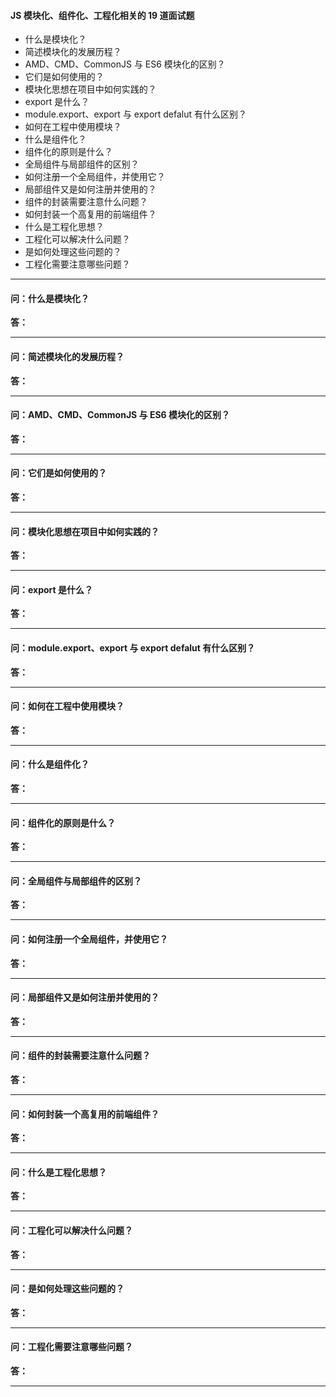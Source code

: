 #### JS 模块化、组件化、工程化相关的 19 道面试题

- 什么是模块化？
- 简述模块化的发展历程？
- AMD、CMD、CommonJS 与 ES6 模块化的区别？
- 它们是如何使用的？
- 模块化思想在项目中如何实践的？
- export 是什么？
- module.export、export 与 export defalut 有什么区别？
- 如何在工程中使用模块？
- 什么是组件化？
- 组件化的原则是什么？
- 全局组件与局部组件的区别？
- 如何注册一个全局组件，并使用它？
- 局部组件又是如何注册并使用的？
- 组件的封装需要注意什么问题？
- 如何封装一个高复用的前端组件？
- 什么是工程化思想？
- 工程化可以解决什么问题？
- 是如何处理这些问题的？
- 工程化需要注意哪些问题？

---

#### **问：什么是模块化？**

**答：**

---

#### **问：简述模块化的发展历程？**

**答：**

---

#### **问：AMD、CMD、CommonJS 与 ES6 模块化的区别？**

**答：**

---

#### **问：它们是如何使用的？**

**答：**

---

#### **问：模块化思想在项目中如何实践的？**

**答：**

---

#### **问：export 是什么？**

**答：**

---

#### **问：module.export、export 与 export defalut 有什么区别？**

**答：**

---

#### **问：如何在工程中使用模块？**

**答：**

---

#### **问：什么是组件化？**

**答：**

---

#### **问：组件化的原则是什么？**

**答：**

---

#### **问：全局组件与局部组件的区别？**

**答：**

---

#### **问：如何注册一个全局组件，并使用它？**

**答：**

---

#### **问：局部组件又是如何注册并使用的？**

**答：**

---

#### **问：组件的封装需要注意什么问题？**

**答：**

---

#### **问：如何封装一个高复用的前端组件？**

**答：**

---

#### **问：什么是工程化思想？**

**答：**

---

#### **问：工程化可以解决什么问题？**

**答：**

---

#### **问：是如何处理这些问题的？**

**答：**

---

#### **问：工程化需要注意哪些问题？**

**答：**

---
